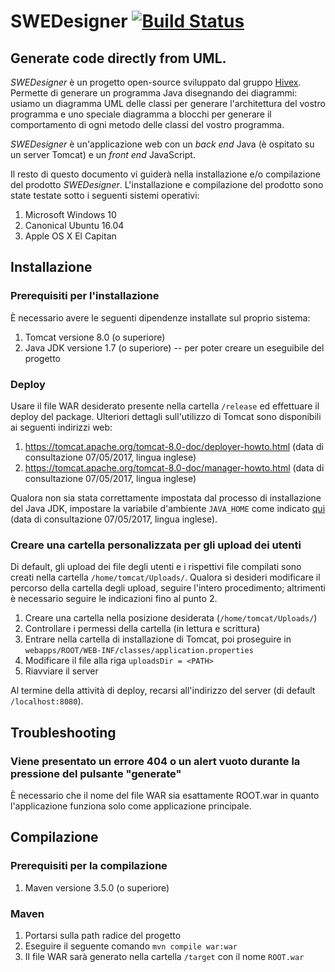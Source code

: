 # SWEDesigner [![Build Status](https://travis-ci.org/hivex-unipd/swedesigner.svg?branch=master)](https://travis-ci.org/hivex-unipd/swedesigner)
## Generate code directly from UML.

_SWEDesigner_ è un progetto open-source sviluppato dal gruppo [Hivex](https://hivex-unipd.github.io). Permette di generare un programma Java disegnando dei diagrammi: usiamo un diagramma UML delle classi per generare l'architettura del vostro programma e uno speciale diagramma a blocchi per generare il comportamento di ogni metodo delle classi del vostro programma.

_SWEDesigner_ è un'applicazione web con un _back end_ Java (è ospitato su un server Tomcat) e un _front end_ JavaScript.



Il resto di questo documento vi guiderà nella installazione e/o compilazione del prodotto _SWEDesigner_. L'installazione e compilazione del prodotto sono state testate sotto i seguenti sistemi operativi:

1. Microsoft Windows 10
2. Canonical Ubuntu 16.04
3. Apple OS X El Capitan

## Installazione
### Prerequisiti per l'installazione
È necessario avere le seguenti dipendenze installate sul proprio sistema:
1. Tomcat versione 8.0 (o superiore)
2. Java JDK versione 1.7 (o superiore) -- per poter creare un eseguibile del progetto

### Deploy
Usare il file WAR desiderato presente nella cartella `/release` ed effettuare il deploy del package. Ulteriori dettagli sull'utilizzo di Tomcat sono disponibili ai seguenti indirizzi web:
1. https://tomcat.apache.org/tomcat-8.0-doc/deployer-howto.html (data di consultazione 07/05/2017, lingua inglese)
2. https://tomcat.apache.org/tomcat-8.0-doc/manager-howto.html (data di consultazione 07/05/2017, lingua inglese)

Qualora non sia stata correttamente impostata dal processo di installazione del Java JDK, impostare la variabile d'ambiente `JAVA_HOME` come indicato [qui](https://docs.oracle.com/cd/E19182-01/820-7851/inst_cli_jdk_javahome_t/) (data di consultazione 07/05/2017, lingua inglese). 


### Creare una cartella personalizzata per gli upload dei utenti
Di default, gli upload dei file degli utenti e i rispettivi file compilati sono creati nella cartella `/home/tomcat/Uploads/`. Qualora si desideri modificare il percorso della cartella degli upload, seguire l'intero procedimento; altrimenti è necessario seguire le indicazioni fino al punto 2.

1. Creare una cartella nella posizione desiderata (`/home/tomcat/Uploads/`)
2. Controllare i permessi della cartella (in lettura e scrittura)
3. Entrare nella cartella di installazione di Tomcat, poi proseguire in `webapps/ROOT/WEB-INF/classes/application.properties`
4. Modificare il file alla riga `uploadsDir = <PATH>`
5. Riavviare il server

Al termine della attività di deploy, recarsi all'indirizzo del server (di default `/localhost:8080`).

## Troubleshooting
### Viene presentato un errore 404 o un alert vuoto durante la pressione del pulsante "generate"
È necessario che il nome del file WAR sia esattamente ROOT.war in quanto l'applicazione funziona solo come applicazione principale.

## Compilazione
### Prerequisiti per la compilazione
1. Maven versione 3.5.0 (o superiore)

### Maven
1. Portarsi sulla path radice del progetto
2. Eseguire il seguente comando `mvn compile war:war`
3. Il file WAR sarà generato nella cartella `/target` con il nome `ROOT.war`



